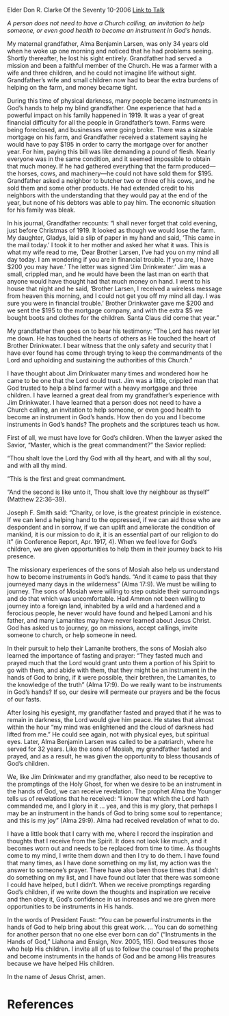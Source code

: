 Elder Don R. Clarke
Of the Seventy
10-2006
[Link to Talk](https://www.churchofjesuschrist.org/study/general-conference/2006/10/becoming-instruments-in-the-hands-of-god?lang=eng)

_A person does not need to have a Church calling, an invitation to help someone, or even good health to become an instrument in God’s hands._

My maternal grandfather, Alma Benjamin Larsen, was only 34 years old when he woke up one morning and noticed that he had problems seeing. Shortly thereafter, he lost his sight entirely. Grandfather had served a mission and been a faithful member of the Church. He was a farmer with a wife and three children, and he could not imagine life without sight. Grandfather’s wife and small children now had to bear the extra burdens of helping on the farm, and money became tight.

During this time of physical darkness, many people became instruments in God’s hands to help my blind grandfather. One experience that had a powerful impact on his family happened in 1919. It was a year of great financial difficulty for all the people in Grandfather’s town. Farms were being foreclosed, and businesses were going broke. There was a sizable mortgage on his farm, and Grandfather received a statement saying he would have to pay $195 in order to carry the mortgage over for another year. For him, paying this bill was like demanding a pound of flesh. Nearly everyone was in the same condition, and it seemed impossible to obtain that much money. If he had gathered everything that the farm produced—the horses, cows, and machinery—he could not have sold them for $195. Grandfather asked a neighbor to butcher two or three of his cows, and he sold them and some other products. He had extended credit to his neighbors with the understanding that they would pay at the end of the year, but none of his debtors was able to pay him. The economic situation for his family was bleak.

In his journal, Grandfather recounts: “I shall never forget that cold evening, just before Christmas of 1919. It looked as though we would lose the farm. My daughter, Gladys, laid a slip of paper in my hand and said, ‘This came in the mail today.’ I took it to her mother and asked her what it was. This is what my wife read to me, ‘Dear Brother Larsen, I’ve had you on my mind all day today. I am wondering if you are in financial trouble. If you are, I have $200 you may have.’ The letter was signed ‘Jim Drinkwater.’ Jim was a small, crippled man, and he would have been the last man on earth that anyone would have thought had that much money on hand. I went to his house that night and he said, ‘Brother Larsen, I received a wireless message from heaven this morning, and I could not get you off my mind all day. I was sure you were in financial trouble.’ Brother Drinkwater gave me $200 and we sent the $195 to the mortgage company, and with the extra $5 we bought boots and clothes for the children. Santa Claus did come that year.”

My grandfather then goes on to bear his testimony: “The Lord has never let me down. He has touched the hearts of others as He touched the heart of Brother Drinkwater. I bear witness that the only safety and security that I have ever found has come through trying to keep the commandments of the Lord and upholding and sustaining the authorities of this Church.”

I have thought about Jim Drinkwater many times and wondered how he came to be one that the Lord could trust. Jim was a little, crippled man that God trusted to help a blind farmer with a heavy mortgage and three children. I have learned a great deal from my grandfather’s experience with Jim Drinkwater. I have learned that a person does not need to have a Church calling, an invitation to help someone, or even good health to become an instrument in God’s hands. How then do you and I become instruments in God’s hands? The prophets and the scriptures teach us how.

First of all, we must have love for God’s children. When the lawyer asked the Savior, “Master, which is the great commandment?” the Savior replied:

“Thou shalt love the Lord thy God with all thy heart, and with all thy soul, and with all thy mind.

“This is the first and great commandment.

“And the second is like unto it, Thou shalt love thy neighbour as thyself” (Matthew 22:36–39).

Joseph F. Smith said: “Charity, or love, is the greatest principle in existence. If we can lend a helping hand to the oppressed, if we can aid those who are despondent and in sorrow, if we can uplift and ameliorate the condition of mankind, it is our mission to do it, it is an essential part of our religion to do it” (in Conference Report, Apr. 1917, 4). When we feel love for God’s children, we are given opportunities to help them in their journey back to His presence.

The missionary experiences of the sons of Mosiah also help us understand how to become instruments in God’s hands. “And it came to pass that they journeyed many days in the wilderness” (Alma 17:9). We must be willing to journey. The sons of Mosiah were willing to step outside their surroundings and do that which was uncomfortable. Had Ammon not been willing to journey into a foreign land, inhabited by a wild and a hardened and a ferocious people, he never would have found and helped Lamoni and his father, and many Lamanites may have never learned about Jesus Christ. God has asked us to journey, go on missions, accept callings, invite someone to church, or help someone in need.

In their pursuit to help their Lamanite brothers, the sons of Mosiah also learned the importance of fasting and prayer: “They fasted much and prayed much that the Lord would grant unto them a portion of his Spirit to go with them, and abide with them, that they might be an instrument in the hands of God to bring, if it were possible, their brethren, the Lamanites, to the knowledge of the truth” (Alma 17:9). Do we really want to be instruments in God’s hands? If so, our desire will permeate our prayers and be the focus of our fasts.

After losing his eyesight, my grandfather fasted and prayed that if he was to remain in darkness, the Lord would give him peace. He states that almost within the hour “my mind was enlightened and the cloud of darkness had lifted from me.” He could see again, not with physical eyes, but spiritual eyes. Later, Alma Benjamin Larsen was called to be a patriarch, where he served for 32 years. Like the sons of Mosiah, my grandfather fasted and prayed, and as a result, he was given the opportunity to bless thousands of God’s children.

We, like Jim Drinkwater and my grandfather, also need to be receptive to the promptings of the Holy Ghost, for when we desire to be an instrument in the hands of God, we can receive revelation. The prophet Alma the Younger tells us of revelations that he received: “I know that which the Lord hath commanded me, and I glory in it … yea, and this is my glory, that perhaps I may be an instrument in the hands of God to bring some soul to repentance; and this is my joy” (Alma 29:9). Alma had received revelation of what to do.

I have a little book that I carry with me, where I record the inspiration and thoughts that I receive from the Spirit. It does not look like much, and it becomes worn out and needs to be replaced from time to time. As thoughts come to my mind, I write them down and then I try to do them. I have found that many times, as I have done something on my list, my action was the answer to someone’s prayer. There have also been those times that I didn’t do something on my list, and I have found out later that there was someone I could have helped, but I didn’t. When we receive promptings regarding God’s children, if we write down the thoughts and inspiration we receive and then obey it, God’s confidence in us increases and we are given more opportunities to be instruments in His hands.

In the words of President Faust: “You can be powerful instruments in the hands of God to help bring about this great work. … You can do something for another person that no one else ever born can do” (“Instruments in the Hands of God,” Liahona and Ensign, Nov. 2005, 115). God treasures those who help His children. I invite all of us to follow the counsel of the prophets and become instruments in the hands of God and be among His treasures because we have helped His children.

In the name of Jesus Christ, amen.

# References
